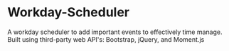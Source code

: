 # Workday-Scheduler
A workday scheduler to add important events to effectively time manage. Built using third-party web API's: Bootstrap, jQuery, and Moment.js
